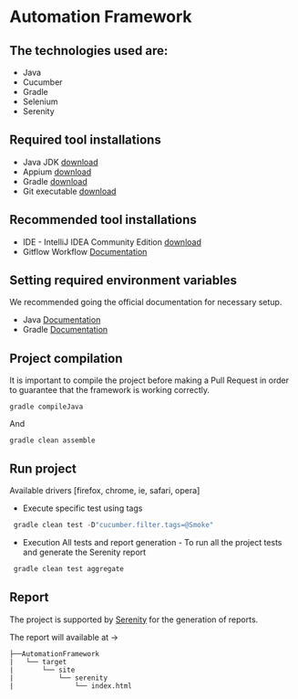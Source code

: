 # Automation Framework

## The technologies used are:
* Java
* Cucumber
* Gradle
* Selenium
* Serenity

## Required tool installations

* Java JDK [download](https://www.oracle.com/java/technologies/javase/javase-jdk8-downloads.html)
* Appium [download](https://github.com/appium/appium-desktop/releases/)
* Gradle [download](https://gradle.org/install/)
* Git executable [download](https://git-scm.com/downloads)

## Recommended tool installations

* IDE - IntelliJ IDEA Community Edition [download](https://www.jetbrains.com/idea/download)
* Gitflow Workflow [Documentation](https://www.atlassian.com/git/tutorials/comparing-workflows/gitflow-workflow)

## Setting required environment variables

We recommended going the official documentation for necessary setup.

* Java [Documentation](https://java.com/en/download/help/path.html)
* Gradle [Documentation](https://gradle.org/install/)

## Project compilation

It is important to compile the project before making a Pull Request in order to guarantee that the framework is working correctly.

```
gradle compileJava
```
And 
``` 
gradle clean assemble
```

## Run project

Available drivers [firefox, chrome, ie, safari, opera]

* Execute specific test using tags 
``` java
 gradle clean test -D"cucumber.filter.tags=@Smoke"
```

* Execution All tests and report generation - To run all the project tests and generate the Serenity report
``` java
 gradle clean test aggregate
```

## Report
The project is supported by [Serenity](https://serenity-bdd.github.io/theserenitybook/latest/manual-tests.html) for the generation of reports.

The report will available at -> 

``` 
├──AutomationFramework
|   └── target
|       └── site
|           └── serenity
|               └── index.html
```
